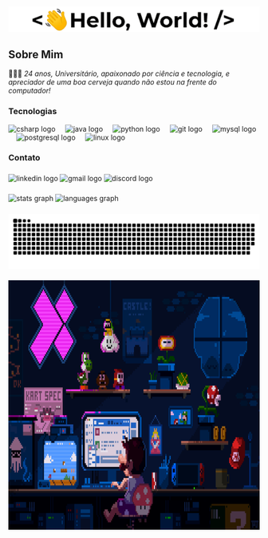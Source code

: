 
![GIF Boas-Vindas](images/hello.gif)



## Sobre Mim 
👨🏻‍💻 *24 anos, Universitário, apaixonado por ciência e tecnologia, e apreciador de uma boa cerveja quando não estou na frente do computador!*

###

### Tecnologias

<div align="left">
  <img src="https://cdn.jsdelivr.net/gh/devicons/devicon/icons/csharp/csharp-original.svg" height="40" alt="csharp logo"  />
  <img width="12" />
  <img src="https://cdn.jsdelivr.net/gh/devicons/devicon/icons/java/java-original.svg" height="40" alt="java logo"  />
  <img width="12" />
  <img src="https://cdn.jsdelivr.net/gh/devicons/devicon/icons/python/python-original.svg" height="40" alt="python logo"  />
  <img width="12" />
  <img src="https://cdn.jsdelivr.net/gh/devicons/devicon/icons/git/git-original.svg" height="40" alt="git logo"  />
  <img width="12" />
  <img src="https://cdn.jsdelivr.net/gh/devicons/devicon/icons/mysql/mysql-original.svg" height="40" alt="mysql logo"  />
  <img width="12" />
  <img src="https://cdn.jsdelivr.net/gh/devicons/devicon/icons/postgresql/postgresql-original.svg" height="40" alt="postgresql logo"  />
  <img width="12" />
  <img src="https://cdn.jsdelivr.net/gh/devicons/devicon/icons/linux/linux-original.svg" height="40" alt="linux logo"  />
</div>

###

### Contato

###

<div align="left">
  <img src="https://raw.githubusercontent.com/maurodesouza/profile-readme-generator/master/src/assets/icons/social/linkedin/default.svg" width="52" height="40" alt="linkedin logo"  />
  <img src="https://raw.githubusercontent.com/maurodesouza/profile-readme-generator/master/src/assets/icons/social/gmail/default.svg" width="52" height="40" alt="gmail logo"  />
  <img src="https://raw.githubusercontent.com/maurodesouza/profile-readme-generator/master/src/assets/icons/social/discord/default.svg" width="52" height="40" alt="discord logo"  />
</div>

###

<div align="left">
  <img src="https://github-readme-status-khaki.vercel.app/api?username=gabreuls&hide_title=false&hide_rank=false&show_icons=true&include_all_commits=true&count_private=true&disable_animations=false&theme=codeSTACKr&locale=en&hide_border=false&order=1" height="175" alt="stats graph"  />
  <img src="https://github-readme-stats.vercel.app/api/top-langs?username=gabreuls&locale=en&hide_title=false&layout=compact&card_width=320&langs_count=5&theme=codeSTACKr&hide_border=false&order=2" height="175" alt="languages graph"  />
</div>

###

<picture align="center">
  <source media="(prefers-color-scheme: dark)" srcset="https://raw.githubusercontent.com/gabreuls/gabreuls/output/github-contribution-grid-snake-dark.svg">
  <source media="(prefers-color-scheme: light)" srcset="https://raw.githubusercontent.com/gabreuls/gabreuls/output/github-contribution-grid-snake-dark.svg">
  <img align="center" alt="github contribution grid snake animation" src="https://raw.githubusercontent.com/gabreuls/gabreuls/output/github-contribution-grid-snake.svg">
</picture>

###

###

<div align="center">
  <img height="500cm" src="https://github.com/gabreuls/gabreuls/blob/main/images/gif%20mario%20programing.gif">
</div>

###
